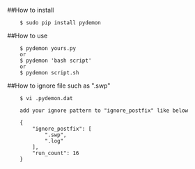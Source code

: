 
##How to install
 
		$ sudo pip install pydemon

##How to use

		$ pydemon yours.py
		or
		$ pydemon 'bash script'
		or
		$ pydemon script.sh

##How to ignore file such as ".swp"

		$ vi .pydemon.dat
		
		add your ignore pattern to "ignore_postfix" like below
		
		{
			"ignore_postfix": [
				".swp", 
				".log"
			],
			"run_count": 16
		}

